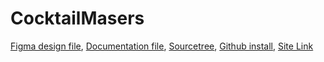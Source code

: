 # CocktailMasers

[Figma design file](https://www.figma.com/file/l39DoaH9N5IRyP7mmnLJPp/Cocktail-Project?node-id=1%3A3&t=LlWPSEOL3dfhfGW4-1), [Documentation file](https://docs.google.com/document/d/1ZKc5xrhldIgwR6upyPcUNgpbf3OlJJdJgRvzDDhz6eI/edit?usp=sharing), [Sourcetree](https://www.sourcetreeapp.com), [Github install](https://git-scm.com/download/win), [Site Link](https://cosminuliniuc.github.io/cocktailMasters/)
